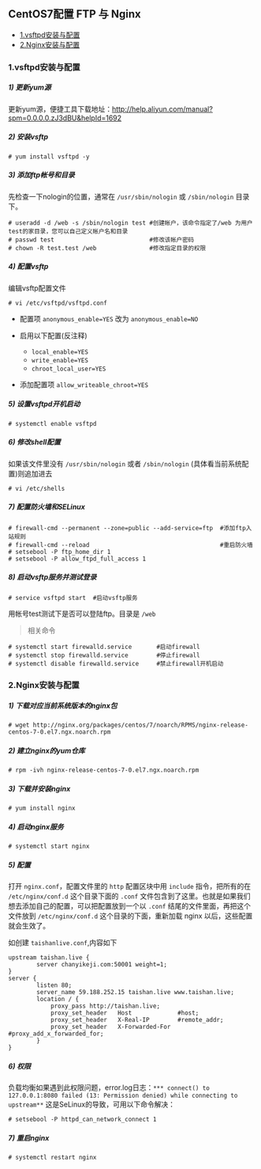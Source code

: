 ## CentOS7配置 FTP 与 Nginx
* [1.vsftpd安装与配置](#1vsftpd安装与配置)
* [2.Nginx安装与配置](#2nginx安装与配置)

### 1.vsftpd安装与配置

##### 1) 更新yum源
更新yum源，便捷工具下载地址：http://help.aliyun.com/manual?spm=0.0.0.0.zJ3dBU&helpId=1692

##### 2) 安装vsftp
```
# yum install vsftpd -y
```

##### 3) 添加ftp帐号和目录
先检查一下nologin的位置，通常在 `/usr/sbin/nologin` 或 `/sbin/nologin` 目录下。
```
# useradd -d /web -s /sbin/nologin test #创建帐户，该命令指定了/web 为用户test的家目录，您可以自己定义帐户名和目录
# passwd test                           #修改该帐户密码
# chown -R test.test /web               #修改指定目录的权限
```

##### 4) 配置vsftp
编辑vsftp配置文件
```
# vi /etc/vsftpd/vsftpd.conf
```
* 配置项 `anonymous_enable=YES` 改为 `anonymous_enable=NO`
* 启用以下配置(反注释)
    * `local_enable=YES`
    * `write_enable=YES`
    * `chroot_local_user=YES`

* 添加配置项 `allow_writeable_chroot=YES`

##### 5) 设置vsftpd开机启动
```
# systemctl enable vsftpd
```

##### 6) 修改shell配置
如果该文件里没有 `/usr/sbin/nologin` 或者 `/sbin/nologin` (具体看当前系统配置)则追加进去
```
# vi /etc/shells 
```

##### 7) 配置防火墙和SELinux
```
# firewall-cmd --permanent --zone=public --add-service=ftp  #添加ftp入站规则
# firewall-cmd --reload                                     #重启防火墙
# setsebool -P ftp_home_dir 1
# setsebool -P allow_ftpd_full_access 1
```

##### 8) 启动vsftp服务并测试登录
```
# service vsftpd start	#启动vsftp服务
```
用帐号test测试下是否可以登陆ftp。目录是 `/web`

> 相关命令

```
# systemctl start firewalld.service       #启动firewall
# systemctl stop firewalld.service        #停止firewall
# systemctl disable firewalld.service     #禁止firewall开机启动
```

### 2.Nginx安装与配置

##### 1) 下载对应当前系统版本的nginx包
```
# wget http://nginx.org/packages/centos/7/noarch/RPMS/nginx-release-centos-7-0.el7.ngx.noarch.rpm
```

##### 2) 建立nginx的yum仓库
```
# rpm -ivh nginx-release-centos-7-0.el7.ngx.noarch.rpm
```

##### 3) 下载并安装nginx
```
# yum install nginx
```

##### 4) 启动nginx服务
```
# systemctl start nginx
```

##### 5) 配置
打开 `nginx.conf`，配置文件里的 `http` 配置区块中用 `include` 指令，把所有的在 `/etc/nginx/conf.d` 这个目录下面的 `.conf` 文件包含到了这里。也就是如果我们想去添加自己的配置，可以把配置放到一个以 `.conf` 结尾的文件里面，再把这个文件放到 `/etc/nginx/conf.d` 这个目录的下面，重新加载 nginx 以后，这些配置就会生效了。

如创建 `taishanlive.conf`,内容如下
```
upstream taishan.live {
        server chanyikeji.com:50001 weight=1;
}
server {
        listen 80;
        server_name 59.188.252.15 taishan.live www.taishan.live;
        location / {
            proxy_pass http://taishan.live;
            proxy_set_header   Host             #host;
            proxy_set_header   X-Real-IP        #remote_addr;
            proxy_set_header   X-Forwarded-For  #proxy_add_x_forwarded_for;
        }
}
```

##### 6) 权限
负载均衡如果遇到此权限问题，error.log日志：`*** connect() to 127.0.0.1:8080 failed (13: Permission denied) while connecting to upstream**` 这是SeLinux的导致，可用以下命令解决：
```
# setsebool -P httpd_can_network_connect 1
```

##### 7) 重启nginx
```
# systemctl restart nginx
```
